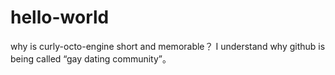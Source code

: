 # hello-world
why is curly-octo-engine short and memorable？
I understand why github is being called “gay dating community”。
